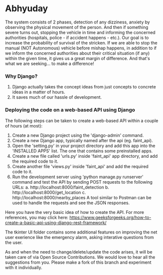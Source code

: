 # Abhyuday

The system consists of 2 phases, detection of any dizziness, anxiety by observing the physical movement of the person. And then if something severe turns out, stopping the vehicle in time and informing the concerned authorities (hospitals, police - if accident happens - etc.).
Our goal is to increase the probability of survival of the stricken. If we are able to stop the manual (NOT Autonomous) vehicle before mishap happens, in addition to if we inform the concerned authorities about their critical situation (if any) within the given time, it gives us a great margin of difference. And that's what we are seeking... to make a difference!


### Why Django?
1. Django actually takes the concept ideas from just concepts to concrete ideas in a matter of hours.
2. It saves much of our hassle of development.

### Deploying the code on a web-based API using Django
The following steps can be taken to create a web-based API within a couple of hours (at most):
1. Create a new Django project using the 'django-admin' command.
2. Create a new Django app, typically named after the api (eg. faint_api).
3. Open the 'setting.py' in your project directory and add this app into the 'INSTALLED APPS' list. The one that contains some preinstalled apps.
4. Create a new file called 'urls.py' inside 'faint_api' app directory, and add the required code to it.
5. Create another file 'views.py' inside 'faint_api' and add the required code to it.
6. Run the development server using 'python manage.py runserver' command and test the API by sending POST requests to the following URLs:
 a. http://localhost:8000/faint_detection
 b. http://localhost:8000/get_location
 c. http://localhost:8000/nearby_places
A tool similar to Postman can be used to handle the requests and see the JSON responses.

Here you have the very basic idea of how to create the API.
For more references, you may click here: https://www.geeksforgeeks.org/how-to-create-a-basic-api-using-django-rest-framework/

The tkinter UI folder contains some additional features on improving the net user exerience like the emergency alarm, asking interative questions from the user.

As and when the need to change/delete/update the code arises, it will be taken care of via Open Source Contributions. We would love to hear all the suggestions from you. Please make a fork of this branch and experiment with it individually.
